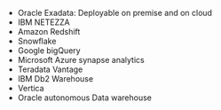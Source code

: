 - Oracle Exadata: Deployable on premise and on cloud
- IBM NETEZZA
- Amazon Redshift
- Snowflake
- Google bigQuery
- Microsoft Azure synapse analytics
- Teradata Vantage
- IBM Db2 Warehouse
- Vertica
- Oracle autonomous Data warehouse
